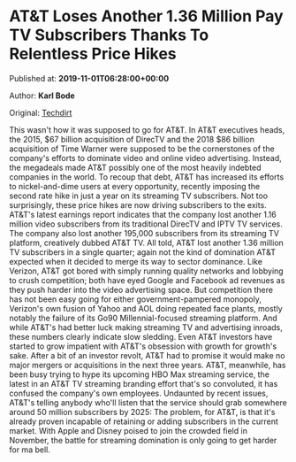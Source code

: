 
# AT&T Loses Another 1.36 Million Pay TV Subscribers Thanks To Relentless Price Hikes

Published at: **2019-11-01T06:28:00+00:00**

Author: **Karl Bode**

Original: [Techdirt](https://www.techdirt.com/articles/20191028/08464343273/att-loses-another-136-million-pay-tv-subscribers-thanks-to-relentless-price-hikes.shtml)

This wasn't how it was supposed to go for AT&T. In AT&T executives heads, the 2015, $67 billion acquisition of DirecTV and the 2018 $86 billion acquisition of Time Warner were supposed to be the cornerstones of the company's efforts to dominate video and online video advertising. Instead, the megadeals made AT&T possibly one of the most heavily indebted companies in the world. To recoup that debt, AT&T has increased its efforts to nickel-and-dime users at every opportunity, recently imposing the second rate hike in just a year on its streaming TV subscribers.
Not too surprisingly, these price hikes are now driving subscribers to the exits.
AT&T's latest earnings report indicates that the company lost another 1.16 million video subscribers from its traditional DirecTV and IPTV TV services. The company also lost another 195,000 subscribers from its streaming TV platform, creatively dubbed AT&T TV. All told, AT&T lost another 1.36 million TV subscribers in a single quarter; again not the kind of domination AT&T expected when it decided to merge its way to sector dominance.
Like Verizon, AT&T got bored with simply running quality networks and lobbying to crush competition; both have eyed Google and Facebook ad revenues as they push harder into the video advertising space. But competition there has not been easy going for either government-pampered monopoly, Verizon's own fusion of Yahoo and AOL doing repeated face plants, mostly notably the failure of its Go90 Millennial-focused streaming platform. And while AT&T's had better luck making streaming TV and advertising inroads, these numbers clearly indicate slow sledding.
Even AT&T investors have started to grow impatient with AT&T's obsession with growth for growth's sake. After a bit of an investor revolt, AT&T had to promise it would make no major mergers or acquisitions in the next three years.
AT&T, meanwhile, has been busy trying to hype its upcoming HBO Max streaming service, the latest in an AT&T TV streaming branding effort that's so convoluted, it has confused the company's own employees. Undaunted by recent issues, AT&T's telling anybody who'll listen that the service should grab somewhere around 50 million subscribers by 2025:
The problem, for AT&T, is that it's already proven incapable of retaining or adding subscribers in the current market. With Apple and Disney poised to join the crowded field in November, the battle for streaming domination is only going to get harder for ma bell.

